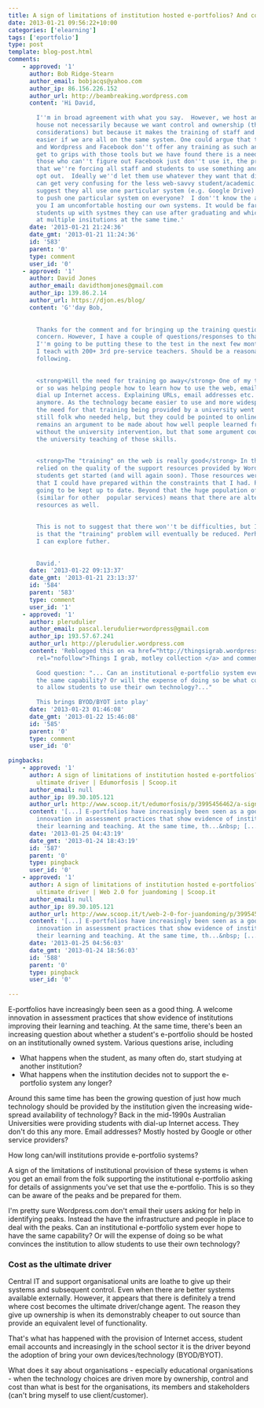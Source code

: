 ```yaml
---
title: A sign of limitations of institution hosted e-portfolios? And cost as the ultimate driver
date: 2013-01-21 09:56:22+10:00
categories: ['elearning']
tags: ['eportfolio']
type: post
template: blog-post.html
comments:
    - approved: '1'
      author: Bob Ridge-Stearn
      author_email: bobjacqs@yahoo.com
      author_ip: 86.156.226.152
      author_url: http://beambreaking.wordpress.com
      content: 'Hi David,
    
        I''m in broad agreement with what you say.  However, we host an e-portfolio in
        house not necessarily because we want control and ownership (though these were
        considerations) but because it makes the training of staff and students so much
        easier if we are all on the same system. One could argue that the likes of Google
        and Wordpress and Facebook don''t offer any training as such and yet millions
        get to grips with those tools but we have found there is a need for internal support.  Perhaps
        those who can''t figure out Facebook just don''t use it, the problem for us is
        that we''re forcing all staff and students to use something and they can;t just
        opt out.  Ideally we''d let them use whatever they want that did the job but this
        can get very confusing for the less web-savvy student/academic. We could strongly
        suggest they all use one particular system (e.g. Google Drive) but do we want
        to push one particular system on everyone?  I don''t know the answer but like
        you I am uncomfortable hosting our own systems. It would be far better to set
        students up with systmes they can use after graduating and which they can use
        at multiple insitutions at the same time.'
      date: '2013-01-21 21:24:36'
      date_gmt: '2013-01-21 11:24:36'
      id: '583'
      parent: '0'
      type: comment
      user_id: '0'
    - approved: '1'
      author: David Jones
      author_email: davidthomjones@gmail.com
      author_ip: 139.86.2.14
      author_url: https://djon.es/blog/
      content: 'G''day Bob,
    
    
        Thanks for the comment and for bringing up the training question.  It is a valid
        concern. However, I have a couple of questions/responses to that. To some extent
        I''m going to be putting these to the test in the next few months with a course
        I teach with 200+ 3rd pre-service teachers. Should be a reasonable test of the
        following.
    
    
        <strong>Will the need for training go away</strong> One of my tasks in the mid-1990s
        or so was helping people how to learn how to use the web, email, and the Uni provided
        dial up Internet access. Explaining URLs, email addresses etc. I don''t do that
        anymore. As the technology became easier to use and more widespread in its application
        the need for that training being provided by a university went away. There was
        still folk who needed help, but they could be pointed to online supports. There
        remains an argument to be made about how well people learned from these skills
        without the university intervention, but that some argument could be made about
        the university teaching of those skills.
    
    
        <strong>The "training" on the web is really good</strong> In the past I''ve actually
        relied on the quality of the support resources provided by Wordpress to help my
        students get started (and will again soon). Those resources were better than any
        that I could have prepared within the constraints that I had. Plus they were always
        going to be kept up to date. Beyond that the huge population of Wordpress users
        (similar for other  popular services) means that there are alternative support
        resources as well.
    
    
        This is not to suggest that there won''t be difficulties, but I think the trend
        is that the "training" problem will eventually be reduced. Perhaps that''s a question
        I can explore futher.
    
    
        David.'
      date: '2013-01-22 09:13:37'
      date_gmt: '2013-01-21 23:13:37'
      id: '584'
      parent: '583'
      type: comment
      user_id: '1'
    - approved: '1'
      author: plerudulier
      author_email: pascal.lerudulier+wordpress@gmail.com
      author_ip: 193.57.67.241
      author_url: http://plerudulier.wordpress.com
      content: 'Reblogged this on <a href="http://thingsigrab.wordpress.com/2013/01/22/14080/"
        rel="nofollow">Things I grab, motley collection </a> and commented:
    
        Good question: "... Can an institutional e-portfolio system ever hope to have
        the same capability? Or will the expense of doing so be what convinces the institution
        to allow students to use their own technology?..."
    
        This brings BYOD/BYOT into play'
      date: '2013-01-23 01:46:08'
      date_gmt: '2013-01-22 15:46:08'
      id: '585'
      parent: '0'
      type: comment
      user_id: '0'
    
pingbacks:
    - approved: '1'
      author: A sign of limitations of institution hosted e-portfolios? And cost as the
        ultimate driver | Edumorfosis | Scoop.it
      author_email: null
      author_ip: 89.30.105.121
      author_url: http://www.scoop.it/t/edumorfosis/p/3995456462/a-sign-of-limitations-of-institution-hosted-e-portfolios-and-cost-as-the-ultimate-driver
      content: '[...] E-portfolios have increasingly been seen as a good thing. A welcome
        innovation in assessment practices that show evidence of institutions improving
        their learning and teaching. At the same time, th...&nbsp; [...]'
      date: '2013-01-25 04:43:19'
      date_gmt: '2013-01-24 18:43:19'
      id: '587'
      parent: '0'
      type: pingback
      user_id: '0'
    - approved: '1'
      author: A sign of limitations of institution hosted e-portfolios? And cost as the
        ultimate driver | Web 2.0 for juandoming | Scoop.it
      author_email: null
      author_ip: 89.30.105.121
      author_url: http://www.scoop.it/t/web-2-0-for-juandoming/p/3995454603/a-sign-of-limitations-of-institution-hosted-e-portfolios-and-cost-as-the-ultimate-driver
      content: '[...] E-portfolios have increasingly been seen as a good thing. A welcome
        innovation in assessment practices that show evidence of institutions improving
        their learning and teaching. At the same time, th...&nbsp; [...]'
      date: '2013-01-25 04:56:03'
      date_gmt: '2013-01-24 18:56:03'
      id: '588'
      parent: '0'
      type: pingback
      user_id: '0'
    
---
```

E-portfolios have increasingly been seen as a good thing. A welcome innovation in assessment practices that show evidence of institutions improving their learning and teaching. At the same time, there's been an increasing question about whether a student's e-portfolio should be hosted on an institutionally owned system. Various questions arise, including

- What happens when the student, as many often do, start studying at another institution?
- What happens when the institution decides not to support the e-portfolio system any longer?

Around this same time has been the growing question of just how much technology should be provided by the institution given the increasing wide-spread availability of technology? Back in the mid-1990s Australian Universities were providing students with dial-up Internet access. They don't do this any more. Email addresses? Mostly hosted by Google or other service providers?

How long can/will institutions provide e-portfolio systems?

A sign of the limitations of institutional provision of these systems is when you get an email from the folk supporting the institutional e-portfolio asking for details of assignments you've set that use the e-portfolio. This is so they can be aware of the peaks and be prepared for them.

I'm pretty sure Wordpress.com don't email their users asking for help in identifying peaks. Instead the have the infrastructure and people in place to deal with the peaks. Can an institutional e-portfolio system ever hope to have the same capability? Or will the expense of doing so be what convinces the institution to allow students to use their own technology?

### Cost as the ultimate driver

Central IT and support organisational units are loathe to give up their systems and subsequent control. Even when there are better systems available externally. However, it appears that there is definitely a trend where cost becomes the ultimate driver/change agent. The reason they give up ownership is when its demonstrably cheaper to out source than provide an equivalent level of functionality.

That's what has happened with the provision of Internet access, student email accounts and increasingly in the school sector it is the driver beyond the adoption of bring your own devices/technology (BYOD/BYOT).

What does it say about organisations - especially educational organisations - when the technology choices are driven more by ownership, control and cost than what is best for the organisations, its members and stakeholders (can't bring myself to use client/customer).